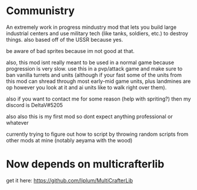 # Communistry
An extremely work in progress mindustry mod that lets you build large industrial centers and use military tech (like tanks, soldiers, etc.) to destroy things. also based off of the USSR because yes.

be aware of bad sprites because im not good at that.

also, this mod isnt really meant to be used in a normal game because progression is very slow. use this in a pvp/attack game and make sure to ban vanilla turrets and units (although if your fast some of the units from this mod can shread through most early-mid game units, plus landmines are op however you look at it and ai units like to walk right over them).

also if you want to contact me for some reason (help with spriting?) then my discord is DeltaV#5205

also also this is my first mod so dont expect anything professional or whatever

currently trying to figure out how to script by throwing random scripts from other mods at mine (notably aeyama with the wood)


# Now depends on multicrafterlib
get it here: https://github.com/liplum/MultiCrafterLib
